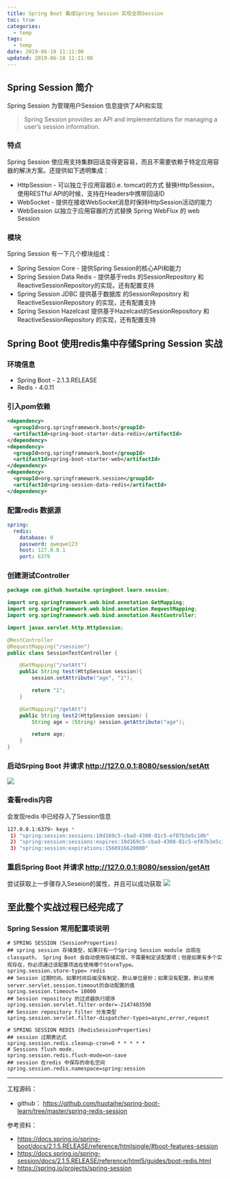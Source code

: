 ```yaml
---
title: Spring Boot 集成Spring Session 实现全局Session
toc: true
categories:
  - temp
tags:
  - temp
date: 2019-06-18 11:11:00
updated: 2019-06-18 11:11:00
---
```



## Spring Session 简介
Spring Session 为管理用户Session 信息提供了API和实现
> Spring Session provides an API and implementations for managing a user’s session information.

  ### 特点
  Spring Session 使应用支持集群回话变得更容易，而且不需要依赖于特定应用容器的解决方案。还提供如下透明集成：
<!-- more -->  
  - HttpSession - 可以独立于应用容器(i.e. tomcat)的方式 替换HttpSession，使用RESTful API的时候，支持在Headers中携带回话ID
  - WebSocket - 提供在接收WebSocket消息时保持HttpSession活动的能力
  - WebSession 以独立于应用容器的方式替换 Spring WebFlux 的 web Session


 ### 模块

  Spring Session 有一下几个模块组成：
  - Spring Session Core - 提供Spring Session的核心API和能力
  - Spring Session Data Redis - 提供基于redis 的SessionRepository 和 ReactiveSessionRepository的实现，还有配置支持
  - Spring Session JDBC 提供基于数据库 的SessionRepository 和 ReactiveSessionRepository 的实现，还有配置支持
  - Spring Session Hazelcast  提供基于Hazelcast的SessionRepository 和 ReactiveSessionRepository 的实现，还有配置支持 

## Spring Boot 使用redis集中存储Spring Session 实战
### 环境信息
- Spring Boot - 2.1.3.RELEASE
- Redis - 4.0.11

### 引入pom依赖
```xml
<dependency>
  <groupId>org.springframework.boot</groupId>
  <artifactId>spring-boot-starter-data-redis</artifactId>
</dependency>
<dependency>
  <groupId>org.springframework.boot</groupId>
  <artifactId>spring-boot-starter-web</artifactId>
</dependency>
<dependency>
  <groupId>org.springframework.session</groupId>
  <artifactId>spring-session-data-redis</artifactId>
</dependency>
```

### 配置redis 数据源
```yml
spring:
  redis:
    database: 0
    password: qweqwe123
    host: 127.0.0.1
    port: 6379
```

### 创建测试Controller
```java
package com.github.huotaihe.springboot.learn.session;

import org.springframework.web.bind.annotation.GetMapping;
import org.springframework.web.bind.annotation.RequestMapping;
import org.springframework.web.bind.annotation.RestController;

import javax.servlet.http.HttpSession;

@RestController
@RequestMapping("/session")
public class SessionTestController {

    @GetMapping("/setAtt")
    public String test(HttpSession session){
        session.setAttribute("age", "1");

        return "1";
    }

    @GetMapping("/getAtt")
    public String test2(HttpSession session) {
        String age = (String) session.getAttribute("age");

        return age;
    }
}
```

### 启动Srping Boot 并请求 http://127.0.0.1:8080/session/setAtt
![](http://images.huotaihe.com/2019-06-19-11-33-20.png)

### 查看redis内容
会发现redis 中已经存入了Session信息
```bash
127.0.0.1:6379> keys *
 1) "spring:session:sessions:10d169c5-cbad-4308-81c5-ef87b3e5c10b"
 2) "spring:session:sessions:expires:10d169c5-cbad-4308-81c5-ef87b3e5c10b"
 3) "spring:session:expirations:1560916620000"
```

### 重启Spring Boot 并请求 http://127.0.0.1:8080/session/getAtt
尝试获取上一步骤存入Seseion的属性，并且可以成功获取
![](http://images.huotaihe.com/2019-06-19-11-38-38.png)

至此整个实战过程已经完成了
---

### Spring Session 常用配置项说明
```properties
# SPRING SESSION (SessionProperties)
## spring session 存储类型，如果只有一个Spring Session module 出现在classpath， Spring Boot 会自动使用存储实现，不需要制定该配置项；但是如果有多个实现存在，你必须通过该配置项选在使用哪个StoreType。
spring.session.store-type= redis
## Session 过期时间。如果时间后缀没有制定，默认单位是秒；如果没有配置，默认使用server.servlet.session.timeout的自动配置的值
spring.session.timeout= 10000
## Session repository 的过滤器执行顺序
spring.session.servlet.filter-order=-2147483598 
## Session repository filter 分发类型
spring.session.servlet.filter-dispatcher-types=async,error,request 

# SPRING SESSION REDIS (RedisSessionProperties)
## session 过期表达式
spring.session.redis.cleanup-cron=0 * * * * *
# Sessions flush mode.
spring.session.redis.flush-mode=on-save
## session 在redis 中保存的命名空间 
spring.session.redis.namespace=spring:session
```
---
工程源码：
- github： https://github.com/huotaihe/spring-boot-learn/tree/master/spring-redis-session

参考资料：
- https://docs.spring.io/spring-boot/docs/2.1.5.RELEASE/reference/htmlsingle/#boot-features-session
- https://docs.spring.io/spring-session/docs/2.1.5.RELEASE/reference/html5/guides/boot-redis.html
- https://spring.io/projects/spring-session